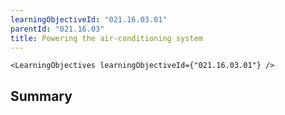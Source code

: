 ```yaml
---
learningObjectiveId: "021.16.03.01"
parentId: "021.16.03"
title: Powering the air-conditioning system
---
```


```tsx eval
<LearningObjectives learningObjectiveId={"021.16.03.01"} />
```

## Summary
